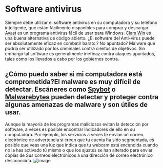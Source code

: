 [Title]: # (¿Mi computadora está infectada?)
[Order]: # (5)

# Software antivirus

Siempre debe utilizar el software antivirus en su computadora y su teléfono inteligente, que están fácilmente disponibles para comprar y descargar. [Avast](https://www.avast.com) es un programa antivirus fácil de usar para Windows. [Clam Win](http://www.clamwin.com/) es una buena alternativa de código abierto. ¿El software del Anti-virus puede ser absolutamente eficaz en combatir barato,? No apuntado? Malware que podría ser utilizado por los criminales contra cientos de objetivos. Sin embargo tal software es generalmente ineficaz contra ataques apuntados, tales como los llevados a cabo por los gobiernos contra.

## ¿Cómo puedo saber si mi computadora está comprometida?El malware es muy difícil de detectar. Escáneres como [Spybot](https://www.safer-networking.org/) o [Malwarebytes](https://www.malwarebytes.org/) pueden detectar y proteger contra algunas amenazas de malware y son útiles de usar.
Aunque la mayoría de los programas maliciosos evitan la detección por software, a veces es posible encontrar indicadores de ello en su computadora. Por ejemplo, los servicios a veces te envían un correo electrónico de advertencia si creen que tu cuenta ha sido segmentada, es posible que veas una luz que indica que tu webcam está encendida cuando no la has activado tú mismo o que los ajustes se han alterado para enviar copias de Sus correos electrónicos a una dirección de correo electrónico desconocida.
![image](malware2.png)